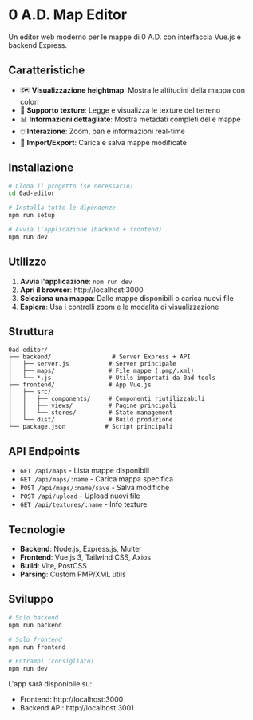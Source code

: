 # 0 A.D. Map Editor

Un editor web moderno per le mappe di 0 A.D. con interfaccia Vue.js e backend Express.

## Caratteristiche

- 🗺️ **Visualizzazione heightmap**: Mostra le altitudini della mappa con colori
- 🎨 **Supporto texture**: Legge e visualizza le texture del terreno
- 📊 **Informazioni dettagliate**: Mostra metadati completi delle mappe
- 🖱️ **Interazione**: Zoom, pan e informazioni real-time
- 💾 **Import/Export**: Carica e salva mappe modificate

## Installazione

```bash
# Clona il progetto (se necessario)
cd 0ad-editor

# Installa tutte le dipendenze
npm run setup

# Avvia l'applicazione (backend + frontend)
npm run dev
```

## Utilizzo

1. **Avvia l'applicazione**: `npm run dev`
2. **Apri il browser**: http://localhost:3000
3. **Seleziona una mappa**: Dalle mappe disponibili o carica nuovi file
4. **Esplora**: Usa i controlli zoom e le modalità di visualizzazione

## Struttura

```
0ad-editor/
├── backend/                 # Server Express + API
│   ├── server.js           # Server principale
│   ├── maps/               # File mappe (.pmp/.xml)
│   └── *.js                # Utils importati da 0ad tools
├── frontend/               # App Vue.js
│   ├── src/
│   │   ├── components/     # Componenti riutilizzabili
│   │   ├── views/          # Pagine principali
│   │   └── stores/         # State management
│   └── dist/               # Build produzione
└── package.json           # Script principali
```

## API Endpoints

- `GET /api/maps` - Lista mappe disponibili
- `GET /api/maps/:name` - Carica mappa specifica
- `POST /api/maps/:name/save` - Salva modifiche
- `POST /api/upload` - Upload nuovi file
- `GET /api/textures/:name` - Info texture

## Tecnologie

- **Backend**: Node.js, Express.js, Multer
- **Frontend**: Vue.js 3, Tailwind CSS, Axios
- **Build**: Vite, PostCSS
- **Parsing**: Custom PMP/XML utils

## Sviluppo

```bash
# Solo backend
npm run backend

# Solo frontend  
npm run frontend

# Entrambi (consigliato)
npm run dev
```

L'app sarà disponibile su:
- Frontend: http://localhost:3000
- Backend API: http://localhost:3001